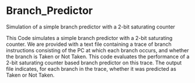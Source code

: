 # Branch_Predictor
Simulation of a simple branch predictor with a 2-bit saturating counter

This Code simulates a simple branch predictor with a 2-bit saturating counter. We are provided with a text file containing a trace of branch instructions consisting of the PC at which each branch occurs, and whether the branch is Taken or Not Taken. 
This code evaluates the performance of a 2-bit saturating counter based branch predictor on this trace. The output file indicates, for each branch in the trace, whether it was predicted as Taken or Not Taken. 


